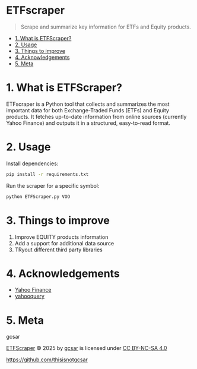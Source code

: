 # ETFscraper <!-- omit in toc -->

> Scrape and summarize key information for ETFs and Equity products.

- [1. What is ETFScraper?](#1-what-is-etfscraper)
- [2. Usage](#2-usage)
- [3. Things to improve](#3-things-to-improve)
- [4. Acknowledgements](#4-acknowledgements)
- [5. Meta](#5-meta)

# 1. What is ETFScraper?

ETFscraper is a Python tool that collects and summarizes the most important data for both Exchange-Traded Funds (ETFs) and Equity products. It fetches up-to-date information from online sources (currently Yahoo Finance) and outputs it in a structured, easy-to-read format.

# 2. Usage

Install dependencies:

```bash
pip install -r requirements.txt
```

Run the scraper for a specific symbol:

```bash
python ETFScraper.py VOO
```

# 3. Things to improve
1. Improve EQUITY products information
2. Add a support for additional data source
3. TRyout different third party libraries

# 4. Acknowledgements
- [Yahoo Finance](https://finance.yahoo.com/)
- [yahooquery](https://github.com/dpguthrie/yahooquery)

# 5. Meta
gcsar

<a href="https://github.com/thisisnotgcsar/ETFscraper">ETFScraper</a> © 2025 by <a href="https://github.com/thisisnotgcsar/">gcsar</a> is licensed under <a href="https://creativecommons.org/licenses/by-nc-sa/4.0/">CC BY-NC-SA 4.0</a><img src="https://mirrors.creativecommons.org/presskit/icons/cc.svg" alt="" style="max-width: 1em;max-height:1em;margin-left: .2em;"><img src="https://mirrors.creativecommons.org/presskit/icons/by.svg" alt="" style="max-width: 1em;max-height:1em;margin-left: .2em;"><img src="https://mirrors.creativecommons.org/presskit/icons/nc.svg" alt="" style="max-width: 1em;max-height:1em;margin-left: .2em;"><img src="https://mirrors.creativecommons.org/presskit/icons/sa.svg" alt="" style="max-width: 1em;max-height:1em;margin-left: .2em;">

https://github.com/thisisnotgcsar
